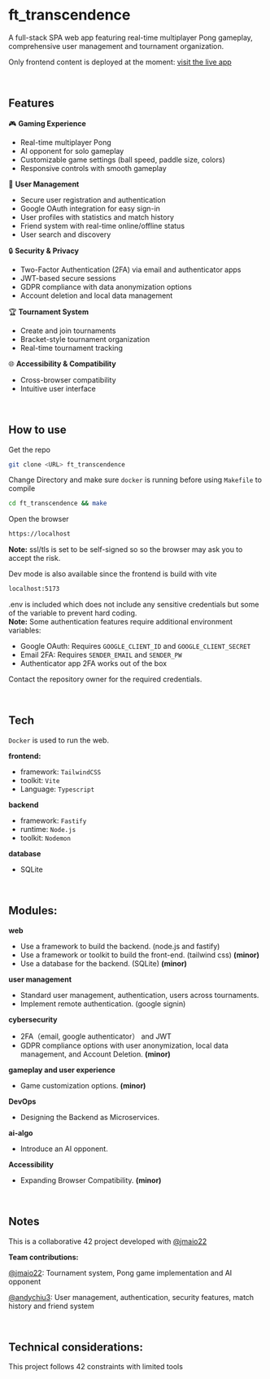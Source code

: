 # ft_transcendence

A full-stack SPA web app featuring real-time multiplayer Pong gameplay, comprehensive user management and tournament organization.

Only frontend content is deployed at the moment: [visit the live app](42-transcendence-achiu.vercel.app)

<br>

## Features
🎮 **Gaming Experience**

- Real-time multiplayer Pong
- AI opponent for solo gameplay
- Customizable game settings (ball speed, paddle size, colors)
- Responsive controls with smooth gameplay

👥 **User Management**

- Secure user registration and authentication
- Google OAuth integration for easy sign-in
- User profiles with statistics and match history
- Friend system with real-time online/offline status
- User search and discovery

🔒 **Security & Privacy**

- Two-Factor Authentication (2FA) via email and authenticator apps
- JWT-based secure sessions
- GDPR compliance with data anonymization options
- Account deletion and local data management

🏆 **Tournament System**

- Create and join tournaments
- Bracket-style tournament organization
- Real-time tournament tracking

🌐 **Accessibility & Compatibility**

- Cross-browser compatibility
- Intuitive user interface

<br>

## How to use

Get the repo
```bash
git clone <URL> ft_transcendence
```

Change Directory and make sure `docker` is running before using `Makefile` to compile
```bash
cd ft_transcendence && make
```

Open the browser
```bash
https://localhost
```
**Note:** ssl/tls is set to be self-signed so so the browser may ask you to accept the risk.


Dev mode is also available since the frontend is build with vite
```bash
localhost:5173
```

.env is included which does not include any sensitive credentials but some of the variable to prevent hard coding.  
**Note:** Some authentication features require additional environment variables:
- Google OAuth: Requires `GOOGLE_CLIENT_ID` and `GOOGLE_CLIENT_SECRET` 
- Email 2FA: Requires `SENDER_EMAIL` and `SENDER_PW`
- Authenticator app 2FA works out of the box

Contact the repository owner for the required credentials.

<br>

## Tech

`Docker` is used to run the web.  

**frontend:**
 - framework: `TailwindCSS`
 - toolkit: `Vite`
 - Language: `Typescript`
   
**backend**
 - framework: `Fastify`
 - runtime: `Node.js`
 - toolkit: `Nodemon`

**database**
 - SQLite

<br>

## Modules:

**web**
- Use a framework to build the backend. (node.js and fastify)
- Use a framework or toolkit to build the front-end. (tailwind css) **(minor)**
- Use a database for the backend. (SQLite) **(minor)**

**user management**
- Standard user management, authentication, users across tournaments.
- Implement remote authentication. (google signin)

**cybersecurity**
- 2FA（email, google authenticator） and JWT
- GDPR compliance options with user anonymization, local data management, and Account Deletion. **(minor)**

**gameplay and user experience**
- Game customization options. **(minor)**

**DevOps**
- Designing the Backend as Microservices.

**ai-algo**
- Introduce an AI opponent.

**Accessibility**
- Expanding Browser Compatibility. **(minor)**

<br>

## Notes

This is a collaborative 42 project developed with [@jmaio22](https://github.com/jmaio22)

**Team contributions:**

[@jmaio22](https://github.com/jmaio22): Tournament system, Pong game implementation and AI opponent

[@andychiu3](https://github.com/andychiu3):  User management, authentication, security features, match history and friend system

<br>

## Technical considerations:

This project follows 42 constraints with limited tools 

<br>
